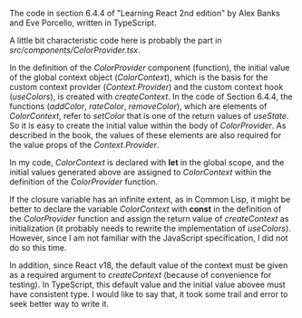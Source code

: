 The code in section 6.4.4 of "Learning React 2nd edition" by Alex Banks and Eve Porcello, written in TypeScript.



A little bit characteristic code here is probably the part in *src/components/ColorProvider.tsx*.

In the definition of the *ColorProvider* component (function), the initial value of the global context object (*ColorContext*), which is the basis for the custom context provider (*Context.Provider*) and the custom context hook (*useColors*), is created with *createContext*. In the code of Section 6.4.4, the functions (*addColor*, *rateColor*, *removeColor*), which are elements of *ColorContext*, refer to *setColor* that is one of the return values of *useState*. So it is easy to create the initial value within the body of *ColorProvider*. As described in the book, the values of these elements are also required for the value props of the *Context.Provider*.

In my code, *ColorContext* is declared with **let** in the global scope, and the initial values generated above are assigned to *ColorContext* within the definition of the *ColorProvider* function.

If the closure variable has an infinite extent, as in Common Lisp, it might be better to declare the variable *ColorContext* with **const** in the definition of the *ColorProvider* function and assign the return value of *createContext* as initialization (it probably needs to rewrite the implementation of *useColors*). However, since I am not familiar with the JavaScript specification, I did not do so this time.

In addition, since React v18, the default value of the context must be given as a required argument to *createContext* (because of convenience for testing). In TypeScript, this default value and the initial value abovee must have consistent type. I would like to say that, it took some trail and error to seek better way to write it.
